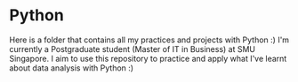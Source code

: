 # Python
Here is a folder that contains all my practices and projects with Python :) 
I'm currently a Postgraduate student (Master of IT in Business) at SMU Singapore. I aim to use this repository to practice and apply what I've learnt about data analysis with Python :)
